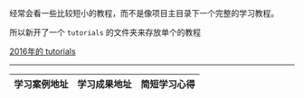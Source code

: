 经常会看一些比较短小的教程，而不是像项目主目录下一个完整的学习教程。

所以新开了一个 `tutorials` 的文件夹来存放单个的教程

[2016年的 tutorials]()

---

学习案例地址 | 学习成果地址 | 简短学习心得
-----|-----|-----




